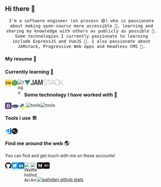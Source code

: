 ## Hi there 👋

<p align="center">
  <samp>
    I'm a software engineer (on process 😄) who is passionate about making open-source more accessible 🎯, learning and sharing my knowledge with others as publicly as possible 🔔. Some technologies I currently passionate to learning include ExpressJS and VueJS 💖. I also passionate about JAMstack, Progressive Web Apps and Headless CMS 🚀.
  </samp>
</p>

### My resume 📝

### Currently learning 🔖

<a href="https://developer.mozilla.org/en-US/docs/Web/JavaScript">
  <img align="left" alt="logo" width="21px" src="https://raw.githubusercontent.com/github/explore/80688e429a7d4ef2fca1e82350fe8e3517d3494d/topics/es6/es6.png" />
</a>
<a href="https://nodejs.org/en/">
  <img align="left" alt="logo" width="21px" src="https://raw.githubusercontent.com/github/explore/80688e429a7d4ef2fca1e82350fe8e3517d3494d/topics/nodejs/nodejs.png" />
</a>
<a href="https://expressjs.com">
  <img align="left" alt="logo" width="21px" src="https://d2eip9sf3oo6c2.cloudfront.net/tags/images/000/000/359/full/expressjslogo.png" />
</a>
<a href="http://vuejs.org">
  <img align="left" alt="logo" width="21px" src="https://raw.githubusercontent.com/github/explore/80688e429a7d4ef2fca1e82350fe8e3517d3494d/topics/vue/vue.png" />
</a>
<a href="https://jamstack.org/">
  <img align="left" alt="logo" height="18px" src="https://raw.githubusercontent.com/jamstack/jamstack.org/021eee521094290b65a120b8c43114f2ac49e5d8/src/img/jamstack-full-logo.svg" />
</a>
<br>

### Some technology I have worked with 🔖

<a href="">
  <img align="left" alt="tools" width="21px" src="https://raw.githubusercontent.com/github/explore/80688e429a7d4ef2fca1e82350fe8e3517d3494d/topics/bootstrap/bootstrap.png" />
</a>
<a href="">
  <img align="left" alt="tools" height="24px width="24px" src="https://raw.githubusercontent.com/github/explore/ccc16358ac4530c6a69b1b80c7223cd2744dea83/topics/php/php.png" />
</a>
<a href="">
  <img align="left" alt="tools" height="24px width="24px" src="https://raw.githubusercontent.com/github/explore/80688e429a7d4ef2fca1e82350fe8e3517d3494d/topics/python/python.png" />
</a>
<a href="">
  <img align="left" alt="tools" height="21px" src="https://miro.medium.com/max/438/1*0G5zu7CnXdMT9pGbYUTQLQ.png" />
</a>
<a href="">
  <img align="left" alt="tools" height="21px" src="https://upload.wikimedia.org/wikipedia/id/a/a9/MySQL.png" />
</a>
<br>

### Tools i use 🛠️

<a href="https://code.visualstudio.com/">
  <img align="left" alt="tools" width="21px" src="https://raw.githubusercontent.com/github/explore/80688e429a7d4ef2fca1e82350fe8e3517d3494d/topics/visual-studio-code/visual-studio-code.png" />
</a>
<a href="https://github.com/topics/terminal">
  <img align="left" alt="tools" width="21px" src="https://raw.githubusercontent.com/github/explore/d92924b1d925bb134e308bd29c9de6c302ed3beb/topics/terminal/terminal.png" />
</a>
<br>

### Find me around the web 🌎
You can find and get touch with me on these accounts!

<a href="https://github.com/wahidari">
  <img align="left" alt="Wahid Ari GitHub" width="21px" src="https://raw.githubusercontent.com/github/explore/78df643247d429f6cc873026c0622819ad797942/topics/github/github.png" />
</a>
<a href="https://twitter.com/wahiidari">
  <img align="left" alt="Wahid Ari Twitter" width="21px" src="https://raw.githubusercontent.com/edent/SuperTinyIcons/099dc12b59179d07d534069bc8551718f786d91a/images/svg/twitter.svg" />
</a>
</a>
<a href="https://www.linkedin.com/in/wahidari">
  <img align="left" alt="Wahid Ari Linkdin" width="21px" src="https://raw.githubusercontent.com/edent/SuperTinyIcons/099dc12b59179d07d534069bc8551718f786d91a/images/svg/linkedin.svg" />
</a>
<a href="https://instagram.com/wahid.ari">
  <img align="left" alt="Wahid Ari " width="21px" src="https://raw.githubusercontent.com/Delta456/Delta456/master/img/instagram.jpg" />
</a>
<a href="https://gitlab.com/wahidari">
  <img align="left" alt="Wahid Ari " width="21px" src="https://raw.githubusercontent.com/Delta456/Delta456/master/img/gitlab.png" />
</a>
<a href="https://medium.com/@wahidari">
  <img align="left" alt="Wahid Ari Medium" width="21px" src="https://raw.githubusercontent.com/edent/SuperTinyIcons/099dc12b59179d07d534069bc8551718f786d91a/images/svg/medium.svg" />
</a>
<a href="https://dev.to/wahidari">
  <img align="left" alt="Wahid Ari DEV" width="21px" src="https://raw.githubusercontent.com/edent/SuperTinyIcons/099dc12b59179d07d534069bc8551718f786d91a/images/svg/dev_to.svg" />
<br><br>
  
![wahidari github stats](https://github-readme-stats.vercel.app/api?username=wahidari&hide_border=true&title_color=0c0c0d&text_color=141414&icon_color=000&show_icons=true)
